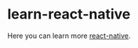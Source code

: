 # learn-react-native

Here you can learn more [react-native](https://facebook.github.io/react-native/).
